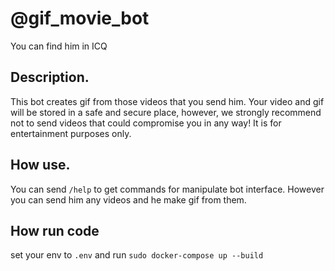 # @gif_movie_bot
You can find him in ICQ

## Description.
This bot creates gif from those videos that you send him. Your video and gif will be stored in a safe and secure place, however, we strongly recommend not to send videos that could compromise you in any way! It is for entertainment purposes only.

## How use.
You can send `/help` to get commands for manipulate bot interface.
However you can send him any videos and he make gif from them.

## How run code
set your env to `.env`
and run `sudo docker-compose up --build` 
